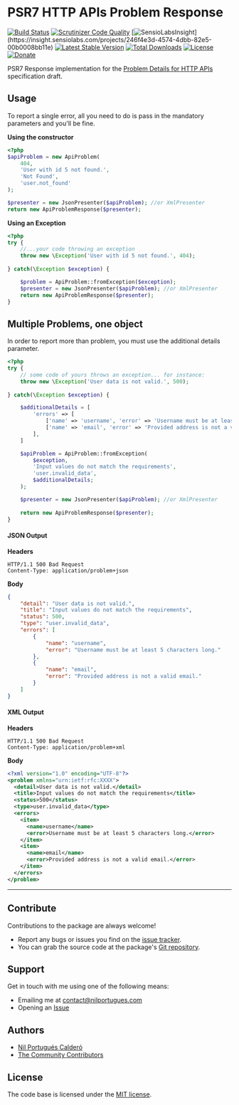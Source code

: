 # PSR7 HTTP APIs Problem Response 

[![Build Status](https://travis-ci.org/nilportugues/php-api-problems.svg?branch=master)](https://travis-ci.org/nilportugues/php-api-problems)
[![Scrutinizer Code Quality](https://scrutinizer-ci.com/g/nilportugues/php-api-problems/badges/quality-score.png?b=master)](https://scrutinizer-ci.com/g/nilportugues/php-api-problems/?branch=master) [![SensioLabsInsight](https://insight.sensiolabs.com/projects/246f4e3d-4574-4dbb-82e5-00b0008bb11e/mini.png?)](https://insight.sensiolabs.com/projects/246f4e3d-4574-4dbb-82e5-00b0008bb11e) 
[![Latest Stable Version](https://poser.pugx.org/nilportugues/api-problems/v/stable)](https://packagist.org/packages/nilportugues/api-problems) 
[![Total Downloads](https://poser.pugx.org/nilportugues/api-problems/downloads)](https://packagist.org/packages/nilportugues/api-problems) 
[![License](https://poser.pugx.org/nilportugues/api-problems/license)](https://packagist.org/packages/nilportugues/api-problems) 
[![Donate](https://www.paypalobjects.com/en_US/i/btn/btn_donate_SM.gif)](https://paypal.me/nilportugues)

PSR7 Response implementation for the [Problem Details for HTTP APIs](http://tools.ietf.org/html/draft-nottingham-http-problem-07)  specification draft.  

## Usage
 
To report a single error, all you need to do is pass in the mandatory parameters and you'll be fine.

**Using the constructor**

```php
<?php
$apiProblem = new ApiProblem(
    404,
    'User with id 5 not found.',
    'Not Found', 
    'user.not_found'
); 

$presenter = new JsonPresenter($apiProblem); //or XmlPresenter
return new ApiProblemResponse($presenter);  
```

**Using an Exception**

```php
<?php
try {
    //...your code throwing an exception
    throw new \Exception('User with id 5 not found.', 404);   
     
} catch(\Exception $exception) {

    $problem = ApiProblem::fromException($exception);
    $presenter = new JsonPresenter($apiProblem); //or XmlPresenter
    return new ApiProblemResponse($presenter);        
}
```

## Multiple Problems, one object

In order to report more than problem, you must use the additional details parameter.
 
```php
<?php
try {
    // some code of yours throws an exception... for instance:
    throw new \Exception('User data is not valid.', 500);
           
} catch(\Exception $exception) {

    $additionalDetails = [
        'errors' => [
            ['name' => 'username', 'error' => 'Username must be at least 5 characters long.'],
            ['name' => 'email', 'error' => 'Provided address is not a valid email.'],
        ],
    ]

    $apiProblem = ApiProblem::fromException(
        $exception,
        'Input values do not match the requirements',
        'user.invalid_data',
        $additionalDetails;
    ); 

    $presenter = new JsonPresenter($apiProblem); //or XmlPresenter
    
    return new ApiProblemResponse($presenter);
}
```

#### JSON Output
 
**Headers**
```
HTTP/1.1 500 Bad Request
Content-Type: application/problem+json
```   

**Body**
```json
{
    "detail": "User data is not valid.",
    "title": "Input values do not match the requirements",
    "status": 500,
    "type": "user.invalid_data",
    "errors": [
        {
            "name": "username",
            "error": "Username must be at least 5 characters long."
        },
        {
            "name": "email",
            "error": "Provided address is not a valid email."
        }        
    ]
}
```

#### XML Output
 
**Headers**
```
HTTP/1.1 500 Bad Request
Content-Type: application/problem+xml
```   

**Body**

```xml
<?xml version="1.0" encoding="UTF-8"?>
<problem xmlns="urn:ietf:rfc:XXXX">
  <detail>User data is not valid.</detail>
  <title>Input values do not match the requirements</title>
  <status>500</status>
  <type>user.invalid_data</type>
  <errors>
    <item>
      <name>username</name>
      <error>Username must be at least 5 characters long.</error>
    </item>
    <item>
      <name>email</name>
      <error>Provided address is not a valid email.</error>
    </item>    
  </errors>
</problem>
```

---


## Contribute

Contributions to the package are always welcome!

* Report any bugs or issues you find on the [issue tracker](https://github.com/nilportugues/php-api-problems/issues/new).
* You can grab the source code at the package's [Git repository](https://github.com/nilportugues/php-api-problems).

## Support

Get in touch with me using one of the following means:

 - Emailing me at <contact@nilportugues.com>
 - Opening an [Issue](https://github.com/nilportugues/php-api-problems/issues/new)

## Authors

* [Nil Portugués Calderó](http://nilportugues.com)
* [The Community Contributors](https://github.com/nilportugues/php-api-problems/graphs/contributors)


## License
The code base is licensed under the [MIT license](LICENSE).
